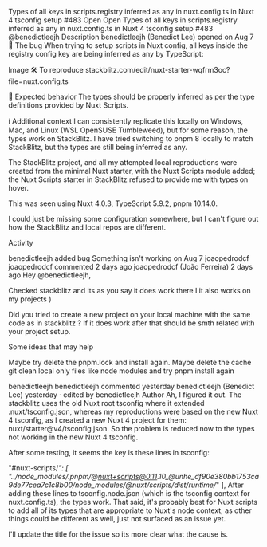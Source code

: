 Types of all keys in scripts.registry inferred as any in nuxt.config.ts in Nuxt 4 tsconfig setup #483
Open
Open
Types of all keys in scripts.registry inferred as any in nuxt.config.ts in Nuxt 4 tsconfig setup
#483
@benedictleejh
Description
benedictleejh
(Benedict Lee)
opened on Aug 7
🐛 The bug
When trying to setup scripts in Nuxt config, all keys inside the registry config key are being inferred as any by TypeScript:

Image
🛠️ To reproduce
stackblitz.com/edit/nuxt-starter-wqfrm3oc?file=nuxt.config.ts

🌈 Expected behavior
The types should be properly inferred as per the type definitions provided by Nuxt Scripts.

ℹ️ Additional context
I can consistently replicate this locally on Windows, Mac, and Linux (WSL OpenSUSE Tumbleweed), but for some reason, the types work on StackBlitz. I have tried switching to pnpm 8 locally to match StackBlitz, but the types are still being inferred as any.

The StackBlitz project, and all my attempted local reproductions were created from the minimal Nuxt starter, with the Nuxt Scripts module added; the Nuxt Scripts starter in StackBlitz refused to provide me with types on hover.

This was seen using Nuxt 4.0.3, TypeScript 5.9.2, pnpm 10.14.0.

I could just be missing some configuration somewhere, but I can't figure out how the StackBlitz and local repos are different.

Activity

benedictleejh
added
bug
Something isn't working
on Aug 7
joaopedrodcf
joaopedrodcf commented 2 days ago
joaopedrodcf
(João Ferreira)
2 days ago
Hey @benedictleejh,

Checked stackblitz and its as you say it does work there I it also works on my projects )

Did you tried to create a new project on your local machine with the same code as in stackblitz ? If it does work after that should be smth related with your project setup.

Some ideas that may help

Maybe try delete the pnpm.lock and install again.
Maybe delete the cache
git clean local only files like node modules and try pnpm install again

benedictleejh
benedictleejh commented yesterday
benedictleejh
(Benedict Lee)
yesterday · edited by benedictleejh
Author
Ah, I figured it out. The stackblitz uses the old Nuxt root tsconfig where it extended .nuxt/tsconfig.json, whereas my reproductions were based on the new Nuxt 4 tsconfig, as I created a new Nuxt 4 project for them: nuxt/starter@v4/tsconfig.json. So the problem is reduced now to the types not working in the new Nuxt 4 tsconfig.

After some testing, it seems the key is these lines in tsconfig:

"#nuxt-scripts/*": [
"../node_modules/.pnpm/@nuxt+scripts@0.11.10_@unhe_df90e380bb1753ca9de77cea7c1c8b00/node_modules/@nuxt/scripts/dist/runtime/*"
],
After adding these lines to tsconfig.node.json (which is the tsconfig context for nuxt.config.ts), the types work. That said, it's probably best for Nuxt scripts to add all of its types that are appropriate to Nuxt's node context, as other things could be different as well, just not surfaced as an issue yet.

I'll update the title for the issue so its more clear what the cause is.

